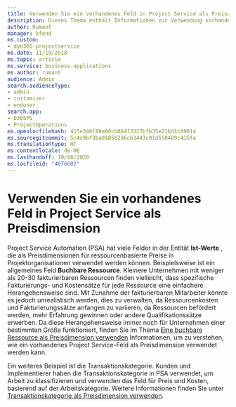 ```yaml
---
title: Verwenden Sie ein vorhandenes Feld in Project Service als Preisdimension
description: Dieses Thema enthält Informationen zur Verwendung vorhandener Project Service-Felder als Preisdimensionen.
author: Rumant
manager: kfend
ms.custom:
- dyn365-projectservice
ms.date: 11/19/2018
ms.topic: article
ms.service: business-applications
ms.author: rumant
audience: Admin
search.audienceType:
- admin
- customizer
- enduser
search.app:
- D365PS
- ProjectOperations
ms.openlocfilehash: 415e346f88e60cb064f3327bfb35e21bd1c89014
ms.sourcegitcommit: 5c4c9bf3ba018562d6cb3443c01d550489c415fa
ms.translationtype: HT
ms.contentlocale: de-DE
ms.lasthandoff: 10/16/2020
ms.locfileid: "4076602"
---
```

# <a name="use-an-existing-field-in-project-service-as-a-pricing-dimension"></a>Verwenden Sie ein vorhandenes Feld in Project Service als Preisdimension

Project Service Automation (PSA) hat viele Felder in der Entität **Ist-Werte** , die als Preisdimensionen für ressourcenbasierte Preise in Projektorganisationen verwendet werden können. Beispielsweise ist ein allgemeines Feld **Buchbare Ressource**. Kleinere Unternehmen mit weniger als 20-30 fakturierbaren Ressourcen finden vielleicht, dass spezifische Fakturierungs- und Kostensätze für jede Ressource eine einfachere Herangehensweise sind. Mit Zunahme der fakturierbaren Mitarbeiter könnte es jedoch unrealistisch werden, dies zu verwalten, da Ressourcenkosten und Fakturierungssätze anfangen zu variieren, da Ressourcen befördert werden, mehr Erfahrung gewinnen oder andere Qualifikationssätze erwerben. Da diese Herangehensweise immer noch für Unternehmen einer bestimmten Größe funktioniert, finden Sie im Thema [Eine buchbare Ressource als Preisdimension verwenden](bookable-resource-pricing-dimension.md) Informationen, um zu verstehen, wie ein vorhandenes Project Service-Feld als Preisdimension verwendet werden kann.

Ein weiteres Beispiel ist die Transaktionskategorie. Kunden und Implementierer haben die Transaktionskategorie in PSA verwendet, um Arbeit zu klassifizieren und verwenden das Feld für Preis und Kosten, basierend auf der Arbeitskategorie. Weitere Informationen finden Sie unter [Transaktionskategorie als Preisdimension verwenden](transaction-category-pricing-dimension.md).
